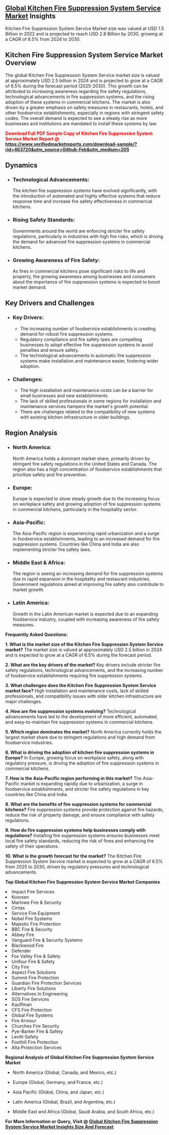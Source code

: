 <h2><a href="https://www.verifiedmarketreports.com/download-sample/?rid=463720&amp;utm_source=Github&amp;utm_medium=205" target="_blank">Global Kitchen Fire Suppression System Service Market</a> Insights</h2><p>Kitchen Fire Suppression System Service Market size was valued at USD 1.5 Billion in 2022 and is projected to reach USD 2.8 Billion by 2030, growing at a CAGR of 8.5% from 2024 to 2030.</p><p> <h2>Kitchen Fire Suppression System Service Market Overview</h2> <p>The global Kitchen Fire Suppression System Service market size is valued at approximately USD 2.5 billion in 2024 and is projected to grow at a CAGR of 6.5% during the forecast period (2025-2030). This growth can be attributed to increasing awareness regarding fire safety regulations, technological advancements in fire suppression systems, and the rising adoption of these systems in commercial kitchens. The market is also driven by a greater emphasis on safety measures in restaurants, hotels, and other foodservice establishments, especially in regions with stringent safety codes. The overall demand is expected to see a steady rise as more businesses and institutions are mandated to install these systems by law.</p> <p><strong><p><span class=""><span style="color: #ff0000;"><strong>Download Full PDF Sample Copy of Kitchen Fire Suppression System Service Market Report</strong> @ </span><a href="https://www.verifiedmarketreports.com/download-sample/?rid=463720&amp;utm_source=Github-Feb&amp;utm_medium=205" target="_blank">https://www.verifiedmarketreports.com/download-sample/?rid=463720&amp;utm_source=Github-Feb&amp;utm_medium=205</a></span></p></strong></p> <h2>Dynamics</h2> <ul> <li><h3>Technological Advancements:</h3> The kitchen fire suppression systems have evolved significantly, with the introduction of automated and highly effective systems that reduce response time and increase fire safety effectiveness in commercial kitchens.</li> <li><h3>Rising Safety Standards:</h3> Governments around the world are enforcing stricter fire safety regulations, particularly in industries with high fire risks, which is driving the demand for advanced fire suppression systems in commercial kitchens.</li> <li><h3>Growing Awareness of Fire Safety:</h3> As fires in commercial kitchens pose significant risks to life and property, the growing awareness among businesses and consumers about the importance of fire suppression systems is expected to boost market demand.</li> </ul> <h2>Key Drivers and Challenges</h2> <ul> <li><h3>Key Drivers:</h3> <ul> <li>The increasing number of foodservice establishments is creating demand for robust fire suppression systems.</li> <li>Regulatory compliance and fire safety laws are compelling businesses to adopt effective fire suppression systems to avoid penalties and ensure safety.</li> <li>The technological advancements in automatic fire suppression systems make installation and maintenance easier, fostering wider adoption.</li> </ul> </li> <li><h3>Challenges:</h3> <ul> <li>The high installation and maintenance costs can be a barrier for small businesses and new establishments.</li> <li>The lack of skilled professionals in some regions for installation and maintenance services hampers the market's growth potential.</li> <li>There are challenges related to the compatibility of new systems with existing kitchen infrastructure in older buildings.</li> </ul> </li> </ul> <h2>Region Analysis</h2> <ul> <li><h3>North America:</h3> North America holds a dominant market share, primarily driven by stringent fire safety regulations in the United States and Canada. The region also has a high concentration of foodservice establishments that prioritize safety and fire prevention.</li> <li><h3>Europe:</h3> Europe is expected to show steady growth due to the increasing focus on workplace safety and growing adoption of fire suppression systems in commercial kitchens, particularly in the hospitality sector.</li> <li><h3>Asia-Pacific:</h3> The Asia-Pacific region is experiencing rapid urbanization and a surge in foodservice establishments, leading to an increased demand for fire suppression systems. Countries like China and India are also implementing stricter fire safety laws.</li> <li><h3>Middle East & Africa:</h3> The region is seeing an increasing demand for fire suppression systems due to rapid expansion in the hospitality and restaurant industries. Government regulations aimed at improving fire safety also contribute to market growth.</li> <li><h3>Latin America:</h3> Growth in the Latin American market is expected due to an expanding foodservice industry, coupled with increasing awareness of fire safety measures.</li> </ul> <p><strong>Frequently Asked Questions:</strong></p> <p><strong>1. What is the market size of the Kitchen Fire Suppression System Service market?</strong> The market size is valued at approximately USD 2.5 billion in 2024 and is expected to grow at a CAGR of 6.5% during the forecast period.</p> <p><strong>2. What are the key drivers of the market?</strong> Key drivers include stricter fire safety regulations, technological advancements, and the increasing number of foodservice establishments requiring fire suppression systems.</p> <p><strong>3. What challenges does the Kitchen Fire Suppression System Service market face?</strong> High installation and maintenance costs, lack of skilled professionals, and compatibility issues with older kitchen infrastructure are major challenges.</p> <p><strong>4. How are fire suppression systems evolving?</strong> Technological advancements have led to the development of more efficient, automated, and easy-to-maintain fire suppression systems in commercial kitchens.</p> <p><strong>5. Which region dominates the market?</strong> North America currently holds the largest market share due to stringent regulations and high demand from foodservice industries.</p> <p><strong>6. What is driving the adoption of kitchen fire suppression systems in Europe?</strong> In Europe, growing focus on workplace safety, along with regulatory pressure, is driving the adoption of fire suppression systems in commercial kitchens.</p> <p><strong>7. How is the Asia-Pacific region performing in this market?</strong> The Asia-Pacific market is expanding rapidly due to urbanization, a surge in foodservice establishments, and stricter fire safety regulations in key countries like China and India.</p> <p><strong>8. What are the benefits of fire suppression systems for commercial kitchens?</strong> Fire suppression systems provide protection against fire hazards, reduce the risk of property damage, and ensure compliance with safety regulations.</p> <p><strong>9. How do fire suppression systems help businesses comply with regulations?</strong> Installing fire suppression systems ensures businesses meet local fire safety standards, reducing the risk of fines and enhancing the safety of their operations.</p> <p><strong>10. What is the growth forecast for the market?</strong> The Kitchen Fire Suppression System Service market is expected to grow at a CAGR of 6.5% from 2025 to 2030, driven by regulatory pressures and technological advancements.</p> </p><p><strong>Top Global Kitchen Fire Suppression System Service Market Companies</strong></p><div data-test-id=""><p><li>Impact Fire Services</li><li> Koorsen</li><li> Marlowe Fire & Security</li><li> Cintas</li><li> Service Fire Equipment</li><li> Nobel Fire Systems</li><li> Majestic Fire Protection</li><li> BBC Fire & Security</li><li> Abbey Fire</li><li> Vanguard Fire & Security Systems</li><li> Blackwood Fire</li><li> Defender</li><li> Fox Valley Fire & Safety</li><li> Unifour Fire & Safety</li><li> City Fire</li><li> Aspect Fire Solutions</li><li> Summit Fire Protection</li><li> Guardian Fire Protection Services</li><li> Liberty Fire Solutions</li><li> Alternatives In Engineering</li><li> SOS Fire Services</li><li> Kauffman</li><li> CFS Fire Protection</li><li> Global Fire Systems</li><li> Fire Armour</li><li> Churches Fire Security</li><li> Pye-Barker Fire & Safety</li><li> Levitt-Safety</li><li> Foothill Fire Protection</li><li> Alta Protection Services</li></p><div><strong>Regional Analysis of&nbsp;Global Kitchen Fire Suppression System Service Market</strong></div><ul><li dir="ltr"><p dir="ltr">North America&nbsp;(Global, Canada, and Mexico, etc.)</p></li><li dir="ltr"><p dir="ltr">Europe (Global, Germany, and France, etc.)</p></li><li dir="ltr"><p dir="ltr">Asia Pacific&nbsp;(Global, China, and Japan, etc.)</p></li><li dir="ltr"><p dir="ltr">Latin America&nbsp;(Global, Brazil, and Argentina, etc.)</p></li><li dir="ltr">Middle East and Africa&nbsp;(Global, Saudi Arabia, and South Africa, etc.)</li></ul><p><strong>For More Information or Query, Visit @&nbsp;</strong><strong><a href="https://www.verifiedmarketreports.com/product/kitchen-fire-suppression-system-service-market/?utm_source=Github&amp;utm_medium=205" target="_blank">Global Kitchen Fire Suppression System Service Market Insights Size And Forecast</a></strong></p></div>
